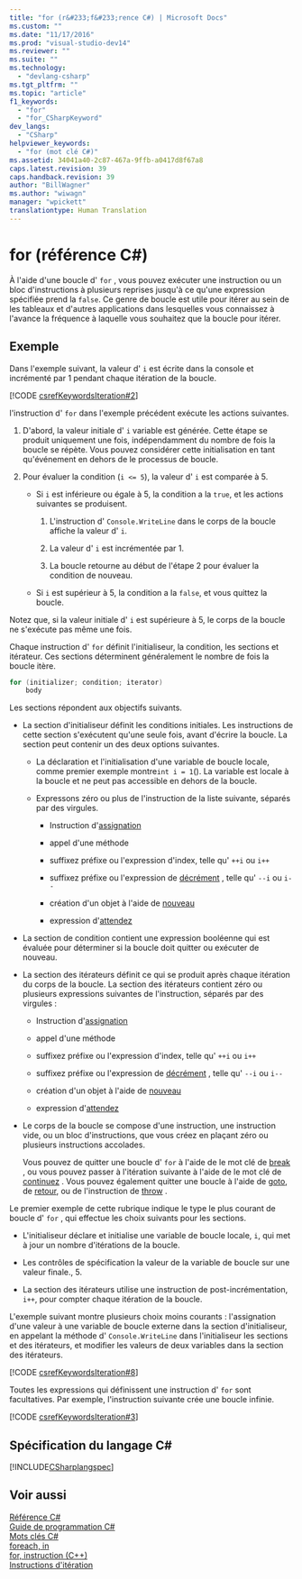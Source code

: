 ```yaml
---
title: "for (r&#233;f&#233;rence C#) | Microsoft Docs"
ms.custom: ""
ms.date: "11/17/2016"
ms.prod: "visual-studio-dev14"
ms.reviewer: ""
ms.suite: ""
ms.technology: 
  - "devlang-csharp"
ms.tgt_pltfrm: ""
ms.topic: "article"
f1_keywords: 
  - "for"
  - "for_CSharpKeyword"
dev_langs: 
  - "CSharp"
helpviewer_keywords: 
  - "for (mot clé C#)"
ms.assetid: 34041a40-2c87-467a-9ffb-a0417d8f67a8
caps.latest.revision: 39
caps.handback.revision: 39
author: "BillWagner"
ms.author: "wiwagn"
manager: "wpickett"
translationtype: Human Translation
---
```

# for (r&#233;f&#233;rence C#)
À l'aide d'une boucle d' `for` , vous pouvez exécuter une instruction ou un bloc d'instructions à plusieurs reprises jusqu'à ce qu'une expression spécifiée prend la `false`.  Ce genre de boucle est utile pour itérer au sein de les tableaux et d'autres applications dans lesquelles vous connaissez à l'avance la fréquence à laquelle vous souhaitez que la boucle pour itérer.  
  
## Exemple  
 Dans l'exemple suivant, la valeur d' `i` est écrite dans la console et incrémenté par 1 pendant chaque itération de la boucle.  
  
 [!CODE [csrefKeywordsIteration#2](../CodeSnippet/VS_Snippets_VBCSharp/csrefKeywordsIteration#2)]  
  
 l'instruction d' `for` dans l'exemple précédent exécute les actions suivantes.  
  
1.  D'abord, la valeur initiale d' `i` variable est générée.  Cette étape se produit uniquement une fois, indépendamment du nombre de fois la boucle se répète.  Vous pouvez considérer cette initialisation en tant qu'événement en dehors de le processus de boucle.  
  
2.  Pour évaluer la condition \(`i <= 5`\), la valeur d' `i` est comparée à 5.  
  
    -   Si `i` est inférieure ou égale à 5, la condition a la `true`, et les actions suivantes se produisent.  
  
        1.  L'instruction d' `Console.WriteLine` dans le corps de la boucle affiche la valeur d' `i`.  
  
        2.  La valeur d' `i` est incrémentée par 1.  
  
        3.  La boucle retourne au début de l'étape 2 pour évaluer la condition de nouveau.  
  
    -   Si `i` est supérieur à 5, la condition a la `false`, et vous quittez la boucle.  
  
 Notez que, si la valeur initiale d' `i` est supérieure à 5, le corps de la boucle ne s'exécute pas même une fois.  
  
 Chaque instruction d' `for` définit l'initialiseur, la condition, les sections et itérateur.  Ces sections déterminent généralement le nombre de fois la boucle itère.  
  
```c#  
for (initializer; condition; iterator)  
    body  
```  
  
 Les sections répondent aux objectifs suivants.  
  
-   La section d'initialiseur définit les conditions initiales.  Les instructions de cette section s'exécutent qu'une seule fois, avant d'écrire la boucle.  La section peut contenir un des deux options suivantes.  
  
    -   La déclaration et l'initialisation d'une variable de boucle locale, comme premier exemple montre`int i = 1`\(\).  La variable est locale à la boucle et ne peut pas accessible en dehors de la boucle.  
  
    -   Expressons zéro ou plus de l'instruction de la liste suivante, séparés par des virgules.  
  
        -   Instruction d'[assignation](../../../csharp/language-reference/operators/assignment-operator.md)  
  
        -   appel d'une méthode  
  
        -   suffixez préfixe ou l'expression d'index, telle qu' `++i` ou `i++`  
  
        -   suffixez préfixe ou l'expression de [décrément](../../../csharp/language-reference/operators/decrement-operator.md) , telle qu' `--i` ou `i--`  
  
        -   création d'un objet à l'aide de [nouveau](../../../csharp/language-reference/keywords/new-operator.md)  
  
        -   expression d'[attendez](../../../csharp/language-reference/keywords/await.md)  
  
-   La section de condition contient une expression booléenne qui est évaluée pour déterminer si la boucle doit quitter ou exécuter de nouveau.  
  
-   La section des itérateurs définit ce qui se produit après chaque itération du corps de la boucle.  La section des itérateurs contient zéro ou plusieurs expressions suivantes de l'instruction, séparés par des virgules :  
  
    -   Instruction d'[assignation](../../../csharp/language-reference/operators/assignment-operator.md)  
  
    -   appel d'une méthode  
  
    -   suffixez préfixe ou l'expression d'index, telle qu' `++i` ou `i++`  
  
    -   suffixez préfixe ou l'expression de [décrément](../../../csharp/language-reference/operators/decrement-operator.md) , telle qu' `--i` ou `i--`  
  
    -   création d'un objet à l'aide de [nouveau](../../../csharp/language-reference/keywords/new-operator.md)  
  
    -   expression d'[attendez](../../../csharp/language-reference/keywords/await.md)  
  
-   Le corps de la boucle se compose d'une instruction, une instruction vide, ou un bloc d'instructions, que vous créez en plaçant zéro ou plusieurs instructions accolades.  
  
     Vous pouvez de quitter une boucle d' `for` à l'aide de le mot clé de [break](../../../csharp/language-reference/keywords/break.md) , ou vous pouvez passer à l'itération suivante à l'aide de le mot clé de [continuez](../../../csharp/language-reference/keywords/continue.md) .  Vous pouvez également quitter une boucle à l'aide de [goto](../../../csharp/language-reference/keywords/goto.md), de [retour](../../../csharp/language-reference/keywords/return.md), ou de l'instruction de [throw](../../../csharp/language-reference/keywords/throw.md) .  
  
 Le premier exemple de cette rubrique indique le type le plus courant de boucle d' `for` , qui effectue les choix suivants pour les sections.  
  
-   L'initialiseur déclare et initialise une variable de boucle locale, `i`, qui met à jour un nombre d'itérations de la boucle.  
  
-   Les contrôles de spécification la valeur de la variable de boucle sur une valeur finale., 5.  
  
-   La section des itérateurs utilise une instruction de post\-incrémentation, `i++`, pour compter chaque itération de la boucle.  
  
 L'exemple suivant montre plusieurs choix moins courants : l'assignation d'une valeur à une variable de boucle externe dans la section d'initialiseur, en appelant la méthode d' `Console.WriteLine` dans l'initialiseur les sections et des itérateurs, et modifier les valeurs de deux variables dans la section des itérateurs.  
  
 [!CODE [csrefKeywordsIteration#8](../CodeSnippet/VS_Snippets_VBCSharp/csrefKeywordsIteration#8)]  
  
 Toutes les expressions qui définissent une instruction d' `for` sont facultatives.  Par exemple, l'instruction suivante crée une boucle infinie.  
  
 [!CODE [csrefKeywordsIteration#3](../CodeSnippet/VS_Snippets_VBCSharp/csrefKeywordsIteration#3)]  
  
## Spécification du langage C\#  
 [!INCLUDE[CSharplangspec](../../../csharp/language-reference/keywords/includes/csharplangspec_md.md)]  
  
## Voir aussi  
 [Référence C\#](../../../csharp/language-reference/index.md)   
 [Guide de programmation C\#](../../../csharp/programming-guide/index.md)   
 [Mots clés C\#](../../../csharp/language-reference/keywords/index.md)   
 [foreach, in](../../../csharp/language-reference/keywords/foreach-in.md)   
 [for, instruction \(C\+\+\)](/visual-cpp/cpp/for-statement-cpp)   
 [Instructions d'itération](../../../csharp/language-reference/keywords/iteration-statements.md)